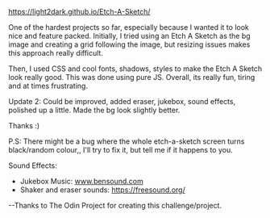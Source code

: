 https://light2dark.github.io/Etch-A-Sketch/

One of the hardest projects so far, especially because I wanted it to look nice and feature packed. Initially, I tried using an Etch A Sketch as the bg image and creating a grid following the image, but resizing issues makes this approach really difficult.

Then, I used CSS and cool fonts, shadows, styles to make the Etch A Sketch look really good. This was done using pure JS. 
Overall, its really fun, tiring and at times frustrating.

Update 2: Could be improved, added eraser, jukebox, sound effects, polished up a little. Made the bg look slightly better.

Thanks :)

P.S: There might be a bug where the whole etch-a-sketch screen turns black/random colour,, I'll try to fix it, but tell me if it happens to you.

Sound Effects:
- Jukebox Music: www.bensound.com
- Shaker and eraser sounds: https://freesound.org/

--Thanks to The Odin Project for creating this challenge/project.

